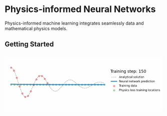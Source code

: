# Physics-informed Neural Networks
Physics-informed machine learning integrates seamlessly data and mathematical physics models.

## Getting Started

##
<img src="src/03.Harmonic-oscillator/pinn1D.gif" width="850">
